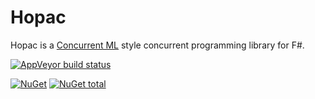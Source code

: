 # Hopac

Hopac is a [Concurrent ML](http://cml.cs.uchicago.edu/) style concurrent
programming library for F#.

[![AppVeyor build status](https://ci.appveyor.com/api/projects/status/3l7omyrsbm1yioet)](https://ci.appveyor.com/project/vasily-kirichenko/hopac)

[![NuGet](https://img.shields.io/nuget/v/Hopac.svg)](https://www.nuget.org/packages/Hopac/)
[![NuGet total](https://img.shields.io/nuget/dt/Hopac.svg)](https://www.nuget.org/packages/Hopac/)
